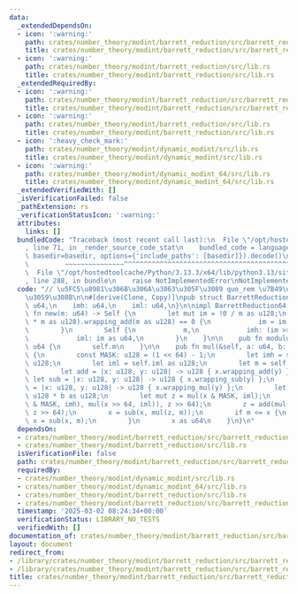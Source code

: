 ```yaml
---
data:
  _extendedDependsOn:
  - icon: ':warning:'
    path: crates/number_theory/modint/barrett_reduction/src/barrett_reduction_32.rs
    title: crates/number_theory/modint/barrett_reduction/src/barrett_reduction_32.rs
  - icon: ':warning:'
    path: crates/number_theory/modint/barrett_reduction/src/lib.rs
    title: crates/number_theory/modint/barrett_reduction/src/lib.rs
  _extendedRequiredBy:
  - icon: ':warning:'
    path: crates/number_theory/modint/barrett_reduction/src/barrett_reduction_32.rs
    title: crates/number_theory/modint/barrett_reduction/src/barrett_reduction_32.rs
  - icon: ':warning:'
    path: crates/number_theory/modint/barrett_reduction/src/lib.rs
    title: crates/number_theory/modint/barrett_reduction/src/lib.rs
  - icon: ':heavy_check_mark:'
    path: crates/number_theory/modint/dynamic_modint/src/lib.rs
    title: crates/number_theory/modint/dynamic_modint/src/lib.rs
  - icon: ':warning:'
    path: crates/number_theory/modint/dynamic_modint_64/src/lib.rs
    title: crates/number_theory/modint/dynamic_modint_64/src/lib.rs
  _extendedVerifiedWith: []
  _isVerificationFailed: false
  _pathExtension: rs
  _verificationStatusIcon: ':warning:'
  attributes:
    links: []
  bundledCode: "Traceback (most recent call last):\n  File \"/opt/hostedtoolcache/Python/3.13.3/x64/lib/python3.13/site-packages/onlinejudge_verify/documentation/build.py\"\
    , line 71, in _render_source_code_stat\n    bundled_code = language.bundle(stat.path,\
    \ basedir=basedir, options={'include_paths': [basedir]}).decode()\n          \
    \         ~~~~~~~~~~~~~~~^^^^^^^^^^^^^^^^^^^^^^^^^^^^^^^^^^^^^^^^^^^^^^^^^^^^^^^^^^^^^^^^^^\n\
    \  File \"/opt/hostedtoolcache/Python/3.13.3/x64/lib/python3.13/site-packages/onlinejudge_verify/languages/rust.py\"\
    , line 288, in bundle\n    raise NotImplementedError\nNotImplementedError\n"
  code: "// \u5FC5\u8981\u306B\u306A\u3063\u305F\u3089 quo_rem \u7B49\u3092\u5B9F\u88C5\
    \u3059\u308B\n\n#[derive(Clone, Copy)]\npub struct BarrettReduction64 {\n    m:\
    \ u64,\n    imh: u64,\n    iml: u64,\n}\n\nimpl BarrettReduction64 {\n    pub\
    \ fn new(m: u64) -> Self {\n        let mut im = !0 / m as u128;\n        if (im\
    \ * m as u128).wrapping_add(m as u128) == 0 {\n            im = im.wrapping_add(1);\n\
    \        }\n        Self {\n            m,\n            imh: (im >> 64) as u64,\n\
    \            iml: im as u64,\n        }\n    }\n\n    pub fn modulus(&self) ->\
    \ u64 {\n        self.m\n    }\n\n    pub fn mul(&self, a: u64, b: u64) -> u64\
    \ {\n        const MASK: u128 = (1 << 64) - 1;\n        let imh = self.imh as\
    \ u128;\n        let iml = self.iml as u128;\n        let m = self.m as u128;\n\
    \        let add = |x: u128, y: u128| -> u128 { x.wrapping_add(y) };\n       \
    \ let sub = |x: u128, y: u128| -> u128 { x.wrapping_sub(y) };\n        let mul\
    \ = |x: u128, y: u128| -> u128 { x.wrapping_mul(y) };\n        let mut x = a as\
    \ u128 * b as u128;\n        let mut z = mul(x & MASK, iml);\n        z = add(add(mul(x\
    \ & MASK, imh), mul(x >> 64, iml)), z >> 64);\n        z = add(mul(x >> 64, imh),\
    \ z >> 64);\n        x = sub(x, mul(z, m));\n        if m <= x {\n           \
    \ x = sub(x, m);\n        }\n        x as u64\n    }\n}\n"
  dependsOn:
  - crates/number_theory/modint/barrett_reduction/src/barrett_reduction_32.rs
  - crates/number_theory/modint/barrett_reduction/src/lib.rs
  isVerificationFile: false
  path: crates/number_theory/modint/barrett_reduction/src/barrett_reduction_64.rs
  requiredBy:
  - crates/number_theory/modint/dynamic_modint/src/lib.rs
  - crates/number_theory/modint/dynamic_modint_64/src/lib.rs
  - crates/number_theory/modint/barrett_reduction/src/lib.rs
  - crates/number_theory/modint/barrett_reduction/src/barrett_reduction_32.rs
  timestamp: '2025-03-02 08:24:34+00:00'
  verificationStatus: LIBRARY_NO_TESTS
  verifiedWith: []
documentation_of: crates/number_theory/modint/barrett_reduction/src/barrett_reduction_64.rs
layout: document
redirect_from:
- /library/crates/number_theory/modint/barrett_reduction/src/barrett_reduction_64.rs
- /library/crates/number_theory/modint/barrett_reduction/src/barrett_reduction_64.rs.html
title: crates/number_theory/modint/barrett_reduction/src/barrett_reduction_64.rs
---
```

